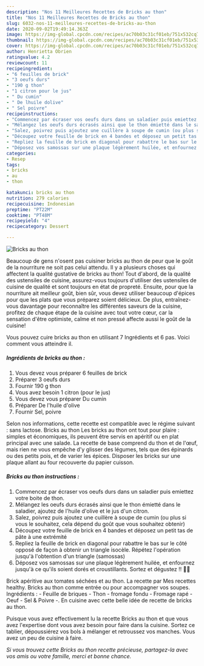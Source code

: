 ```yaml
---
description: "Nos 11 Meilleures Recettes de Bricks au thon"
title: "Nos 11 Meilleures Recettes de Bricks au thon"
slug: 6032-nos-11-meilleures-recettes-de-bricks-au-thon
date: 2020-09-02T19:49:14.363Z
image: https://img-global.cpcdn.com/recipes/ac70b03c31cf01eb/751x532cq70/bricks-au-thon-photo-principale-de-la-recette.jpg
thumbnail: https://img-global.cpcdn.com/recipes/ac70b03c31cf01eb/751x532cq70/bricks-au-thon-photo-principale-de-la-recette.jpg
cover: https://img-global.cpcdn.com/recipes/ac70b03c31cf01eb/751x532cq70/bricks-au-thon-photo-principale-de-la-recette.jpg
author: Henrietta Obrien
ratingvalue: 4.2
reviewcount: 11
recipeingredient:
- "6 feuilles de brick"
- "3 oeufs durs"
- "190 g thon"
- "1 citron pour le jus"
- " Du cumin"
- " De lhuile dolive"
- " Sel poivre"
recipeinstructions:
- "Commencez par écraser vos oeufs durs dans un saladier puis emiettez votre boite de thon."
- "Mélangez les oeufs durs écrasés ainsi que le thon émietté dans le saladier, ajoutez de l&#39;huile d&#39;olive et le jus d&#39;un citron."
- "Salez, poivrez puis ajoutez une cuillère à soupe de cumin (ou plus si vous le souhaitez, cela dépend du goût que vous souhaitez obtenir)"
- "Découpez votre feuille de brick en 4 bandes et déposez un petit tas de pâte à une extrémité"
- "Repliez la feuille de brick en diagonal pour rabattre le bas sur le côté opposé de façon à obtenir un triangle isocèle. Répétez l&#39;opération jusqu&#39;à l&#39;obtention d&#39;un triangle (samossas)"
- "Déposez vos samossas sur une plaque légèrement huilée, et enfournez jusqu&#39;à ce qu&#39;ils soient dorés et croustillants. Sortez et dégustez !! 👩‍🍳"
categories:
- Resep
tags:
- bricks
- au
- thon

katakunci: bricks au thon 
nutrition: 279 calories
recipecuisine: Indonesian
preptime: "PT22M"
cooktime: "PT48M"
recipeyield: "4"
recipecategory: Dessert

---
```



![Bricks au thon](https://img-global.cpcdn.com/recipes/ac70b03c31cf01eb/751x532cq70/bricks-au-thon-photo-principale-de-la-recette.jpg)

Beaucoup de gens n'osent pas cuisiner bricks au thon de peur que le goût de la nourriture ne soit pas celui attendu. Il y a plusieurs choses qui affectent la qualité gustative de bricks au thon! Tout d'abord, de la qualité des ustensiles de cuisine, assurez-vous toujours d'utiliser des ustensiles de cuisine de qualité et sont toujours en état de propreté. Ensuite, pour que la nourriture ait meilleur goût, bien sûr, vous devez utiliser beaucoup d'épices pour que les plats que vous préparez soient délicieux. De plus, entraînez-vous davantage pour reconnaître les différentes saveurs de la cuisine, profitez de chaque étape de la cuisine avec tout votre cœur, car la sensation d'être optimiste, calme et non pressé affecte aussi le goût de la cuisine!

<!--inarticleads1-->

Vous pouvez cuire bricks au thon en utilisant 7 Ingrédients et 6 pas. Voici comment vous atteindre il.

##### Ingrédients de bricks au thon :

1. Vous devez vous préparer 6 feuilles de brick
1. Préparer 3 oeufs durs
1. Fournir 190 g thon
1. Vous avez besoin 1 citron (pour le jus)
1. Vous devez vous préparer  Du cumin
1. Préparer  De l&#39;huile d&#39;olive
1. Fournir  Sel, poivre


Selon nos informations, cette recette est compatible avec le régime suivant : sans lactose. Bricks au thon Les bricks au thon ont tout pour plaire : simples et économiques, ils peuvent être servis en apéritif ou en plat principal avec une salade. La recette de base comprend du thon et de l&#39;œuf, mais rien ne vous empêche d&#39;y glisser des légumes, tels que des épinards ou des petits pois, et de varier les épices. Disposer les bricks sur une plaque allant au four recouverte du papier cuisson. 

<!--inarticleads2-->

##### Bricks au thon instructions :

1. Commencez par écraser vos oeufs durs dans un saladier puis emiettez votre boite de thon.
1. Mélangez les oeufs durs écrasés ainsi que le thon émietté dans le saladier, ajoutez de l&#39;huile d&#39;olive et le jus d&#39;un citron.
1. Salez, poivrez puis ajoutez une cuillère à soupe de cumin (ou plus si vous le souhaitez, cela dépend du goût que vous souhaitez obtenir)
1. Découpez votre feuille de brick en 4 bandes et déposez un petit tas de pâte à une extrémité
1. Repliez la feuille de brick en diagonal pour rabattre le bas sur le côté opposé de façon à obtenir un triangle isocèle. Répétez l&#39;opération jusqu&#39;à l&#39;obtention d&#39;un triangle (samossas)
1. Déposez vos samossas sur une plaque légèrement huilée, et enfournez jusqu&#39;à ce qu&#39;ils soient dorés et croustillants. Sortez et dégustez !! 👩‍🍳


Brick apéritive aux tomates séchées et au thon. La recette par Mes recettes healthy. Bricks au thon comme entrée ou pour accompagner vos soupes. Ingrédients : - Feuille de briques - Thon - fromage fondu - Fromage rapé - Oeuf - Sel &amp; Poivre -. En cuisine avec cette belle idée de recette de bricks au thon. 

<!--inarticleads1-->

<p>
Puisque vous avez effectivement lu la recette Bricks au thon et que vous avez l'expertise dont vous avez besoin pour faire dans la cuisine. Sortez ce tablier, dépoussiérez vos bols à mélanger et retroussez vos manches. Vous avez un peu de cuisine à faire.
</p>

<p>
<i>Si vous trouvez cette Bricks au thon recette précieuse, partagez-la avec vos amis ou votre famille, merci et bonne chance.</i>
</p>

